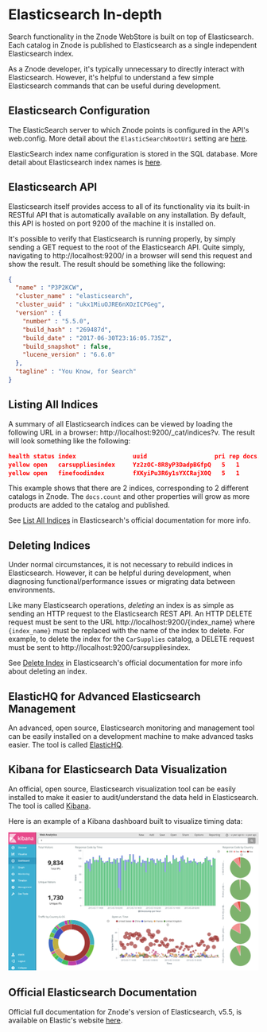 # Elasticsearch In-depth

Search functionality in the Znode WebStore is built on top of Elasticsearch. Each catalog in Znode is published to Elasticsearch as a single independent Elasticsearch index.

As a Znode developer, it's typically unnecessary to directly interact with Elasticsearch. However, it's helpful to understand a few simple Elasticsearch commands that can be useful during development.

## Elasticsearch Configuration

The ElasticSearch server to which Znode points is configured in the API's web.config. More detail about the `ElasticSearchRootUri` setting are [here](/docs/configuration/README.md).

ElasticSearch index name configuration is stored in the SQL database. More detail about Elasticsearch index names is [here](docs/multi-environment/README.md).

## Elasticsearch API

Elasticsearch itself provides access to all of its functionality via its built-in RESTful API that is automatically available on any installation. By default, this API is hosted on port 9200 of the machine it is installed on.

It's possible to verify that Elasticsearch is running properly, by simply sending a GET request to the root of the Elasticsearch API. Quite simply, navigating to http://localhost:9200/ in a browser will send this request and show the result. The result should be something like the following:

```JSON
{
  "name" : "P3P2KCW",
  "cluster_name" : "elasticsearch",
  "cluster_uuid" : "ukx1MiuOJRE6nXOzICPGeg",
  "version" : {
    "number" : "5.5.0",
    "build_hash" : "269487d",
    "build_date" : "2017-06-30T23:16:05.735Z",
    "build_snapshot" : false,
    "lucene_version" : "6.6.0"
  },
  "tagline" : "You Know, for Search"
}
```

## Listing All Indices

A summary of all Elasticsearch indices can be viewed by loading the following URL in a browser: http://localhost:9200/_cat/indices?v. The result will look something like the following:

```JSON
health status index                uuid                   pri rep docs.count docs.deleted store.size pri.store.size
yellow open   carsuppliesindex     Yz2zOC-8R8yP3DadpBGfpQ   5   1        129            0    101.4kb        101.4kb
yellow open   finefoodindex        fXKyiPu3R6y1sYXCRajX0Q   5   1        448            0      3.8mb          3.8mb
```
This example shows that there are 2 indices, corresponding to 2 different catalogs in Znode. The `docs.count` and other properties will grow as more products are added to the catalog and published.

See [List All Indices](https://www.elastic.co/guide/en/elasticsearch/reference/5.5/_list_all_indices.html) in Elasticsearch's official documentation for more info.

## Deleting Indices

Under normal circumstances, it is not necessary to rebuild indices in Elasticsearch. However, it can be helpful during development, when diagnosing functional/performance issues or migrating data between environments.

Like many Elasticsearch operations, _deleting_ an index is as simple as sending an HTTP request to the Elasticsearch REST API. An HTTP DELETE request must be sent to the URL http://localhost:9200/{index_name} where `{index_name}` must be replaced with the name of the index to delete. For example, to delete the index for the `CarSupplies` catalog, a DELETE request must be sent to http://localhost:9200/carsuppliesindex.

See [Delete Index](https://www.elastic.co/guide/en/elasticsearch/reference/5.5/indices-delete-index.html) in Elasticsearch's official documentation for more info about deleting an index.

## ElasticHQ for Advanced Elasticsearch Management

An advanced, open source, Elasticsearch monitoring and management tool can be easily installed on a development machine to make advanced tasks easier. The tool is called [ElasticHQ](https://github.com/ElasticHQ/elasticsearch-HQ).

## Kibana for Elasticsearch Data Visualization

An official, open source, Elasticsearch visualization tool can be easily installed to make it easier to audit/understand the data held in Elasticsearch. The tool is called [Kibana](https://www.elastic.co/products/kibana).

Here is an example of a Kibana dashboard built to visualize timing data:

![kibana](_assets/kibana.png)

## Official Elasticsearch Documentation

Official full documentation for Znode's version of Elasticsearch, v5.5, is available on Elastic's website [here](https://www.elastic.co/guide/en/elasticsearch/reference/5.5/index.html).
